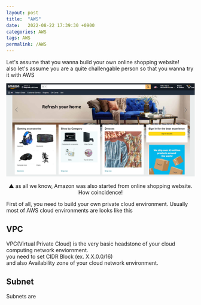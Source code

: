 ```yaml
---
layout: post
title:  "AWS"
date:   2022-08-22 17:39:30 +0900
categories: AWS
tags: AWS
permalink: /AWS
---
```


Let's assume that you wanna build your own online shopping website! \
also let's assume you are a quite challengable person so that you wanna try it with AWS

![amazon-website](/assets/amazon-page.png)
<p align="center">▲ as all we know, Amazon was also started from online shopping website. How coincidence!</p>

First of all, you need to build your own private cloud environment.
Usually most of AWS cloud environments are looks like this



## VPC

VPC(Virtual Private Cloud) is the very basic headstone of your cloud computing network enviornment.  
you need to set CIDR Block (ex. X.X.0.0/16) \
and also Availability zone of your cloud network environment.

## Subnet
Subnets are 
